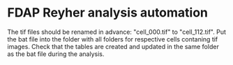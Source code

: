 # FDAP Reyher analysis automation
The tif files should be renamed in advance: "cell_000.tif" to "cell_112.tif".
Put the bat file into the folder with all folders for respective cells contaning tif images.
Check that the tables are created and updated in the same folder as the bat file during the analysis.
